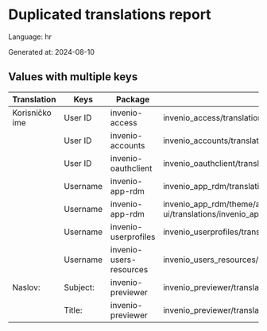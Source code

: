 # Duplicated translations report

Language: hr

Generated at: 2024-08-10


## Values with multiple keys


| Translation | Keys | Package | File |
|-------------|------| --- | --- |
| Korisničko ime| User ID | invenio-access | invenio_access/translations/hr/LC_MESSAGES/messages.po |
|| User ID | invenio-accounts | invenio_accounts/translations/hr/LC_MESSAGES/messages.po |
|| User ID | invenio-oauthclient | invenio_oauthclient/translations/hr/LC_MESSAGES/messages.po |
|| Username | invenio-app-rdm | invenio_app_rdm/translations/hr/LC_MESSAGES/messages.po |
|| Username | invenio-app-rdm | invenio_app_rdm/theme/assets/semantic-ui/translations/invenio_app_rdm/messages/hr/messages.po |
|| Username | invenio-userprofiles | invenio_userprofiles/translations/hr/LC_MESSAGES/messages.po |
|| Username | invenio-users-resources | invenio_users_resources/translations/hr/LC_MESSAGES/messages.po |
| Naslov:| Subject: | invenio-previewer | invenio_previewer/translations/hr/LC_MESSAGES/messages.po |
|| Title: | invenio-previewer | invenio_previewer/translations/hr/LC_MESSAGES/messages.po |
